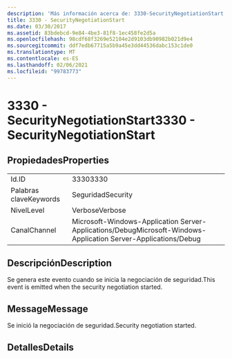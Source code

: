 ```yaml
---
description: 'Más información acerca de: 3330-SecurityNegotiationStart'
title: 3330 - SecurityNegotiationStart
ms.date: 03/30/2017
ms.assetid: 83bdebcd-9e84-4be3-81f8-1ec458fe2d5a
ms.openlocfilehash: 98cdf68f3269e52104e2d9103db90982b021d9e4
ms.sourcegitcommit: ddf7edb67715a5b9a45e3dd44536dabc153c1de0
ms.translationtype: MT
ms.contentlocale: es-ES
ms.lasthandoff: 02/06/2021
ms.locfileid: "99783773"
---
```

# <a name="3330---securitynegotiationstart"></a><span data-ttu-id="79cf2-103">3330 - SecurityNegotiationStart</span><span class="sxs-lookup"><span data-stu-id="79cf2-103">3330 - SecurityNegotiationStart</span></span>

## <a name="properties"></a><span data-ttu-id="79cf2-104">Propiedades</span><span class="sxs-lookup"><span data-stu-id="79cf2-104">Properties</span></span>  
  
|||  
|-|-|  
|<span data-ttu-id="79cf2-105">Id.</span><span class="sxs-lookup"><span data-stu-id="79cf2-105">ID</span></span>|<span data-ttu-id="79cf2-106">3330</span><span class="sxs-lookup"><span data-stu-id="79cf2-106">3330</span></span>|  
|<span data-ttu-id="79cf2-107">Palabras clave</span><span class="sxs-lookup"><span data-stu-id="79cf2-107">Keywords</span></span>|<span data-ttu-id="79cf2-108">Seguridad</span><span class="sxs-lookup"><span data-stu-id="79cf2-108">Security</span></span>|  
|<span data-ttu-id="79cf2-109">Nivel</span><span class="sxs-lookup"><span data-stu-id="79cf2-109">Level</span></span>|<span data-ttu-id="79cf2-110">Verbose</span><span class="sxs-lookup"><span data-stu-id="79cf2-110">Verbose</span></span>|  
|<span data-ttu-id="79cf2-111">Canal</span><span class="sxs-lookup"><span data-stu-id="79cf2-111">Channel</span></span>|<span data-ttu-id="79cf2-112">Microsoft-Windows-Application Server-Applications/Debug</span><span class="sxs-lookup"><span data-stu-id="79cf2-112">Microsoft-Windows-Application Server-Applications/Debug</span></span>|  
  
## <a name="description"></a><span data-ttu-id="79cf2-113">Descripción</span><span class="sxs-lookup"><span data-stu-id="79cf2-113">Description</span></span>  

 <span data-ttu-id="79cf2-114">Se genera este evento cuando se inicia la negociación de seguridad.</span><span class="sxs-lookup"><span data-stu-id="79cf2-114">This event is emitted when the security negotiation started.</span></span>  
  
## <a name="message"></a><span data-ttu-id="79cf2-115">Message</span><span class="sxs-lookup"><span data-stu-id="79cf2-115">Message</span></span>  

 <span data-ttu-id="79cf2-116">Se inició la negociación de seguridad.</span><span class="sxs-lookup"><span data-stu-id="79cf2-116">Security negotiation started.</span></span>  
  
## <a name="details"></a><span data-ttu-id="79cf2-117">Detalles</span><span class="sxs-lookup"><span data-stu-id="79cf2-117">Details</span></span>
